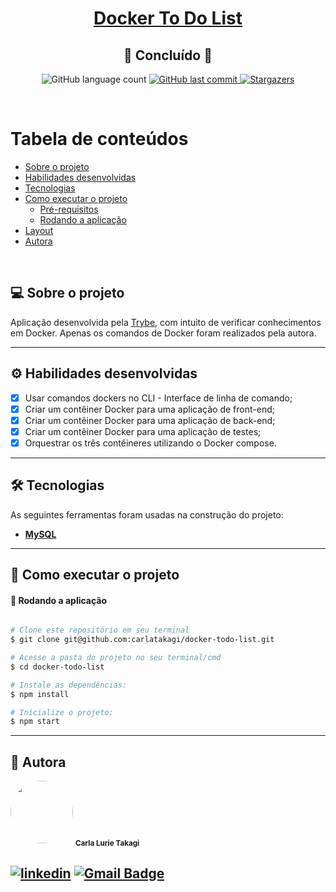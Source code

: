 <h1 align="center">
     <a href="#" alt="blog"> Docker To Do List </a
</h1>
<h2 align="center">
  🚀 Concluído 🚀
</h2>

<p align="center">
  <img alt="GitHub language count" src="https://img.shields.io/github/languages/count/carlatakagi/solar-system?color=%2304D361">
  
  <a href="https://github.com/carlatakagi/instagram-page/commits/master">
    <img alt="GitHub last commit" src="https://img.shields.io/github/last-commit/carlatakagi/solar-system">
  </a>
    
  <a href="https://github.com/carlatakagi/instagram-page/stargazers">
    <img alt="Stargazers" src="https://img.shields.io/github/stars/carlatakagi/solar-system?style=social">

  </a>
 
</p>

<br>

Tabela de conteúdos
=================
<!--ts-->
   * [Sobre o projeto](#-sobre-o-projeto)
   * [Habilidades desenvolvidas](#-habilidades)
   * [Tecnologias](#-tecnologias)
   * [Como executar o projeto](#-como-executar-o-projeto)
     * [Pré-requisitos](#pré-requisitos)
     * [Rodando a aplicação](#user-content--rodando-a-aplicação)
   * [Layout](#-layout)
   * [Autora](#-autora)
<!--te-->

<br>

## 💻 Sobre o projeto

   Aplicação desenvolvida pela [Trybe](https://www.betrybe.com/), com intuito de verificar conhecimentos em Docker.
   Apenas os comandos de Docker foram realizados pela autora.

---

## ⚙️ Habilidades desenvolvidas

- [x] Usar comandos dockers no CLI - Interface de linha de comando;
- [x] Criar um contêiner Docker para uma aplicação de front-end;
- [x] Criar um contêiner Docker para uma aplicação de back-end;
- [x] Criar um contêiner Docker para uma aplicação de testes;
- [x] Orquestrar os três contêineres utilizando o Docker compose.

---

## 🛠 Tecnologias

As seguintes ferramentas foram usadas na construção do projeto:

-   **[MySQL](https://www.mysql.com/)**

---
## 🚀 Como executar o projeto
#### 🧭 Rodando a aplicação

```bash

# Clone este repositório em seu terminal
$ git clone git@github.com:carlatakagi/docker-todo-list.git

# Acesse a pasta do projeto no seu terminal/cmd
$ cd docker-todo-list

# Instale as dependências:
$ npm install

# Inicialize o projeto:
$ npm start

```
---

## 🦸 Autora

 <img style="border-radius: 50%;" src="https://avatars.githubusercontent.com/u/70762111?v=4" width="100px;" alt=""/>
 <sub><b>Carla Lurie Takagi</b></sub>
 <br />


[![linkedin](https://img.shields.io/badge/linkedin-0A66C2?style=for-the-badge&logo=linkedin&logoColor=white)](https://www.linkedin.com/in/carla-takagi/)
[![Gmail Badge](https://img.shields.io/badge/-carlatakagi@gmail.com-c14438?style=flat-square&logo=Gmail&logoColor=white&link=mailto:carlatakagi@gmail.com)](mailto:carlatakagi@gmail.com)
---
